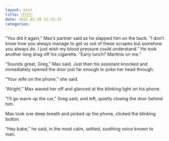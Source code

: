 ```yaml
---
layout: post
title: 🎾🎾🎾🎾🎾
date: 2022-02-28 12:33:31
categories:
---
```


“You did it again,” Max’s partner said as he slapped him on the back. “I don’t know how you always manage to get us out of these scrapes but somehow you always do. I just wish my blood pressure could understand.” He took another long drag off his cigarette. “Early lunch? Martinis on me.”

“Sounds great, Greg,” Max said. Just then his assistant knocked and immediately opened the door just far enough to poke her head through.&nbsp;

“Your wife on the phone,” she said.

“Alright,” Max waved her off and glanced at the blinking light on his phone.

“I’ll go warm up the car,” Greg said, and left, quietly closing the door behind him.

Max took one deep breath and picked up the phone, clicked the blinking button.

“Hey babe,” he said, in the most calm, settled, soothing voice known to man.

